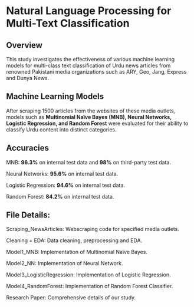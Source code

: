 # Natural Language Processing for Multi-Text Classification

## Overview
This study investigates the effectiveness of various machine learning models for multi-class text
classification of Urdu news articles from renowned Pakistani media organizations such as ARY,
Geo, Jang, Express and Dunya News. 

## Machine Learning Models
After scraping 1500 articles from the websites of these
media outlets, models such as **Multinomial Naïve Bayes (MNB), Neural Networks, Logistic
Regression, and Random Forest** were evaluated for their ability to classify Urdu content into
distinct categories.

## Accuracies
MNB: **96.3%** on internal test data and **98%** on third-party test data.

Neural Networks: **95.6%** on internal test data.

Logistic Regression: **94.6%** on internal test data.

Random Forest: **84.2%** on internal test data.

## File Details:
Scraping_NewsArticles: Webscraping code for specified media outlets.

Cleaning + EDA: Data cleaning, preprocessing and EDA.

Model1_MNB: Implementation of Multinomial Naïve Bayes.

Model2_NN: Implementation of Neural Network.

Model3_LogisticRegression: Implementation of Logistic Regression.

Model4_RandomForest: Implementation of Random Forest Classifier.

Research Paper: Comprehensive details of our study.




